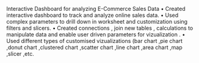 Interactive Dashboard for analyzing E-Commerce Sales Data
• Created interactive dashboard to track and analyze online sales data.
• Used complex parameters to drill down in worksheet and customization using filters and slicers.
• Created connections , join new tables , calculations to manipulate data and enable user driven parameters for vizualization .
• Used different types of customised vizualizations (bar chart ,pie chart ,donut chart ,clustered chart ,scatter chart ,line chart ,area chart ,map ,slicer ,etc.
